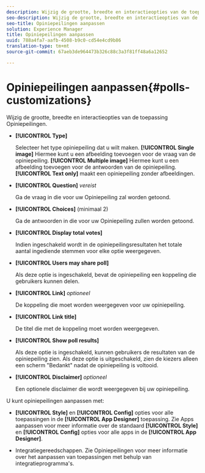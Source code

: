 ```yaml
---
description: Wijzig de grootte, breedte en interactieopties van de toepassing Opiniepeilingen.
seo-description: Wijzig de grootte, breedte en interactieopties van de toepassing Opiniepeilingen.
seo-title: Opiniepeilingen aanpassen
solution: Experience Manager
title: Opiniepeilingen aanpassen
uuid: 788a4fa7-aafb-4508-b9c0-cd54e4cd9b86
translation-type: tm+mt
source-git-commit: 67aeb3de964473b326c88c3a3f81ff48a6a12652

---
```



# Opiniepeilingen aanpassen{#polls-customizations}

Wijzig de grootte, breedte en interactieopties van de toepassing Opiniepeilingen.



* **[!UICONTROL Type]**

   Selecteer het type opiniepeiling dat u wilt maken. **[!UICONTROL Single image]** Hiermee kunt u een afbeelding toevoegen voor de vraag van de opiniepeiling. **[!UICONTROL Multiple image]** Hiermee kunt u een afbeelding toevoegen voor de antwoorden van de opiniepeiling. **[!UICONTROL Text only]** maakt een opiniepeiling zonder afbeeldingen.

* **[!UICONTROL Question]**  *vereist*

   Ga de vraag in die voor uw Opiniepeiling zal worden getoond.

* **[!UICONTROL Choices]** (minimaal 2)

   Ga de antwoorden in die voor uw Opiniepeiling zullen worden getoond.

* **[!UICONTROL Display total votes]**

   Indien ingeschakeld wordt in de opiniepeilingsresultaten het totale aantal ingediende stemmen voor elke optie weergegeven.

* **[!UICONTROL Users may share poll]**

   Als deze optie is ingeschakeld, bevat de opiniepeiling een koppeling die gebruikers kunnen delen.

* **[!UICONTROL Link]** *optioneel*

   De koppeling die moet worden weergegeven voor uw opiniepeiling.

* **[!UICONTROL Link title]**

   De titel die met de koppeling moet worden weergegeven.

* **[!UICONTROL Show poll results]**

   Als deze optie is ingeschakeld, kunnen gebruikers de resultaten van de opiniepeiling zien. Als deze optie is uitgeschakeld, zien de kiezers alleen een scherm &quot;Bedankt&quot; nadat de opiniepeiling is voltooid.

* **[!UICONTROL Disclaimer]** *optioneel*

   Een optionele disclaimer die wordt weergegeven bij uw opiniepeiling.

U kunt opiniepeilingen aanpassen met:

* **[!UICONTROL Style]** en **[!UICONTROL Config]** opties voor alle toepassingen in de **[!UICONTROL App Designer]** toepassing. Zie Apps aanpassen voor meer informatie over de standaard **[!UICONTROL Style]** en **[!UICONTROL Config]** opties voor alle apps in de **[!UICONTROL App Designer]**.

* Integratiegereedschappen. Zie Opiniepeilingen voor meer informatie over het aanpassen van toepassingen met behulp van integratieprogramma&#39;s.

